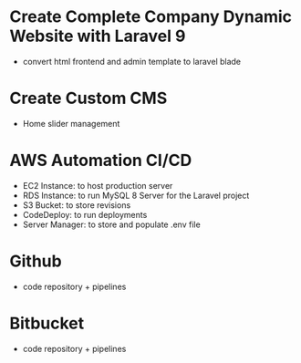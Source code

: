 # Create Complete Company Dynamic Website with Laravel 9

- convert html frontend and admin template to laravel blade

# Create Custom CMS
- Home slider management

# AWS Automation CI/CD
- EC2 Instance: to host production server
- RDS Instance: to run MySQL 8 Server for the Laravel project
- S3 Bucket: to store revisions
- CodeDeploy: to run deployments
- Server Manager: to store and populate .env file

# Github
- code repository + pipelines
# Bitbucket
- code repository + pipelines